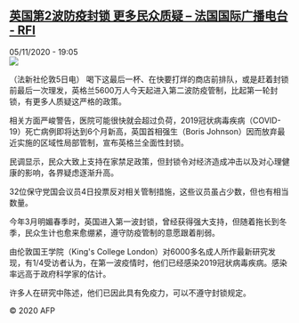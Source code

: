 <!--1604602571000-->
[英国第2波防疫封锁 更多民众质疑 – 法国国际广播电台 - RFI](http://www.rfi.fr//cn/contenu/20201105-%E8%8B%B1%E5%9B%BD%E7%AC%AC2%E6%B3%A2%E9%98%B2%E7%96%AB%E5%B0%81%E9%94%81-%E6%9B%B4%E5%A4%9A%E6%B0%91%E4%BC%97%E8%B4%A8%E7%96%91)
------

<div>05/11/2020 - 19:05</div><img src="https://s.rfi.fr/media/display/aa070344-1f96-11eb-a1e8-005056a98db9/w:310/p:16x9/int0003b.201106020503.jpg"><div class="t-content__body u-clearfix"><p>（法新社伦敦5日电）    喝下这最后一杯、在快要打烊的商店前排队，或是赶着封锁前最后一次理发，英格兰5600万人今天起进入第二波防疫管制，比起第一轮封锁，有更多人质疑这严格的政策。</p><p>    相关方面严峻警告，医院可能很快就会超过负荷，2019冠状病毒疾病（COVID-19）死亡病例即将达到6个月新高，英国首相强生（Boris Johnson）因而放弃最近实施的区域性局部管制，宣布英格兰全面性封锁。</p><p>    民调显示，民众大致上支持在家禁足政策，但封锁令对经济造成冲击以及对心理健康的影响，各界疑虑逐渐升高。</p><p>    32位保守党国会议员4日投票反对相关管制措施，这些议员虽占少数，但也有相当数量。</p><p>    今年3月明媚春季时，英国进入第一波封锁，曾经获得强大支持，但随着拖长到冬季，民众生计也愈来愈绷紧，遵守防疫管制的意愿跟着削弱。</p><p>    由伦敦国王学院（King's College London）对6000多名成人所作最新研究发现，有1/4受访者认为，在第一波疫情时，他们已经感染2019冠状病毒疾病。感染率远高于政府科学家的估计。</p><p>    许多人在研究中陈述，他们已因此具有免疫力，可以不遵守封锁规定。</p><p class="t-copyright">© 2020 AFP</p>        </div>
